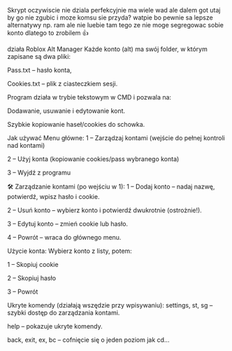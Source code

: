 Skrypt oczywiscie nie dziala perfekcyjnie ma wiele wad ale dalem got utaj by go nie zgubic i moze komsu sie przyda? watpie bo pewnie sa lepsze
alternatywy np. ram ale nie luebie tam tego ze nie moge segregowac sobie konto dlatego to zrobilem 👍

działa Roblox Alt Manager
Każde konto (alt) ma swój folder, w którym zapisane są dwa pliki:

Pass.txt – hasło konta,

Cookies.txt – plik z ciasteczkiem sesji.

Program działa w trybie tekstowym w CMD i pozwala na:

Dodawanie, usuwanie i edytowanie kont.

Szybkie kopiowanie haseł/cookies do schowka.

Jak używać
Menu główne:
1 – Zarządzaj kontami (wejście do pełnej kontroli nad kontami)

2 – Użyj konta (kopiowanie cookies/pass wybranego konta)

3 – Wyjdź z programu

🛠 Zarządzanie kontami (po wejściu w 1):
1 – Dodaj konto – nadaj nazwę, potwierdź, wpisz hasło i cookie.

2 – Usuń konto – wybierz konto i potwierdź dwukrotnie (ostrożnie!).

3 – Edytuj konto – zmień cookie lub hasło.

4 – Powrót – wraca do głównego menu.

Użycie konta:
Wybierz konto z listy, potem:

1 – Skopiuj cookie

2 – Skopiuj hasło

3 – Powrót

Ukryte komendy (działają wszędzie przy wpisywaniu):
settings, st, sg – szybki dostęp do zarządzania kontami.

help – pokazuje ukryte komendy.

back, exit, ex, bc – cofnięcie się o jeden poziom jak cd...
